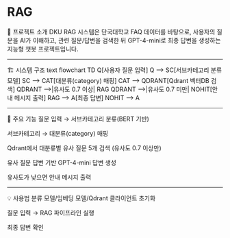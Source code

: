 # RAG

📝 프로젝트 소개
DKU RAG 시스템은 단국대학교 FAQ 데이터를 바탕으로,
사용자의 질문을 AI가 이해하고, 관련 질문/답변을 검색한 뒤
GPT-4-mini로 최종 답변을 생성하는 지능형 챗봇 프로젝트입니다.

---

🏗️ 시스템 구조
text
flowchart TD
    Q[사용자 질문 입력]
    Q --> SC[서브카테고리 분류 모델]
    SC --> CAT[대분류(category) 매핑]
    CAT --> QDRANT[Qdrant 벡터DB 검색]
    QDRANT -->|유사도 0.7 이상| RAG
    QDRANT -->|유사도 0.7 미만| NOHIT[안내 메시지 출력]
    RAG --> A[최종 답변]
    NOHIT --> A

---

🚀 주요 기능
질문 입력 → 서브카테고리 분류(BERT 기반)

서브카테고리 → 대분류(category) 매핑

Qdrant에서 대분류별 유사 질문 5개 검색 (유사도 0.7 이상만)

유사 질문 답변 기반 GPT-4-mini 답변 생성

유사도가 낮으면 안내 메시지 출력

---

💡 사용법
분류 모델/임베딩 모델/Qdrant 클라이언트 초기화

질문 입력 → RAG 파이프라인 실행

최종 답변 확인